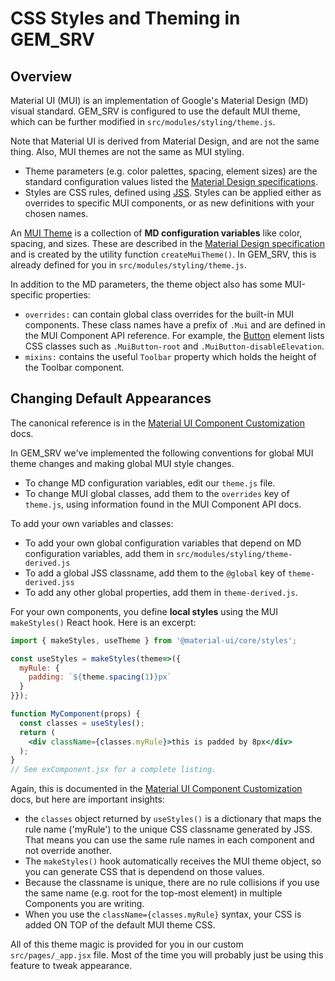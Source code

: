 # CSS Styles and Theming in GEM_SRV

## Overview

Material UI (MUI) is an implementation of Google's Material Design (MD) visual standard. GEM_SRV is configured to use the default MUI theme, which can be further modified in `src/modules/styling/theme.js`. 

Note that Material UI is derived from Material Design, and are not the same thing. Also, MUI themes are not the same as MUI styling. 

* Theme parameters (e.g. color palettes, spacing, element sizes) are the standard configuration values listed the [Material Design specifications](https://material.io/design/).
* Styles are CSS rules, defined using [JSS](https://v4.material-ui.com/customization/css-in-js/). Styles can be applied either as overrides to specific MUI components, or as new definitions with your chosen names. 

An [MUI Theme](https://material-ui.com/customization/theming/) is a collection of **MD configuration variables** like color, spacing, and sizes. These are described in the [Material Design specification](https://material.io/design/) and is created by the utility function `createMuiTheme()`. In GEM_SRV, this is already defined for you in `src/modules/styling/theme.js`. 

In addition to the MD parameters, the theme object also has some MUI-specific properties:

* `overrides:` can contain global class overrides for the built-in MUI components. These class names have a prefix of `.Mui` and are defined in the MUI Component API reference. For example, the [Button](https://material-ui.com/api/button/) element lists CSS classes such as `.MuiButton-root` and `.MuiButton-disableElevation`. 
* `mixins:` contains the useful `Toolbar` property which holds the height of the Toolbar component. 

## Changing Default Appearances

The canonical reference is in the [Material UI Component Customization](https://material-ui.com/customization/components/) docs. 

In GEM_SRV we've implemented the following conventions for global MUI theme changes and making global MUI style changes.

* To change MD configuration variables, edit our `theme.js` file.
* To change MUI global classes, add them to the `overrides` key of `theme.js`, using information found in the MUI Component API docs.

To add your own variables and classes:

* To add your own global configuration variables that depend on MD configuration variables, add them in `src/modules/styling/theme-derived.js`
* To add a global JSS classname, add them to the `@global` key of `theme-derived.jss`
* To add any other global properties, add them in `theme-derived.js`.

For your own components, you define **local styles** using the MUI `makeStyles()` React hook. Here is an excerpt:
``` jsx
import { makeStyles, useTheme } from '@material-ui/core/styles';

const useStyles = makeStyles(theme=>({
  myRule: {
    padding: `${theme.spacing(1)}px`
  }
}});

function MyComponent(props) {
  const classes = useStyles();
  return (
    <div className={classes.myRule}>this is padded by 8px</div>
  );
}
// See exComponent.jsx for a complete listing.
```
Again, this is documented in the [Material UI Component Customization](https://material-ui.com/customization/components/) docs, but here are important insights:

* the `classes` object returned by `useStyles()` is a dictionary that maps the rule name ('myRule') to the unique CSS classname generated by JSS. That means you can use the same rule names in each component and not override another.
* The `makeStyles()` hook automatically receives the MUI theme object, so you can generate CSS that is dependend on those values.
* Because the classname is unique, there are no rule collisions if you use the same name (e.g. root for the top-most element) in multiple Components you are writing.
* When you use the `className={classes.myRule}` syntax, your CSS is added ON TOP of the default MUI theme CSS.

All of this theme magic is provided for you in our custom `src/pages/_app.jsx` file. Most of the time you will probably just be using this feature to tweak appearance. 
